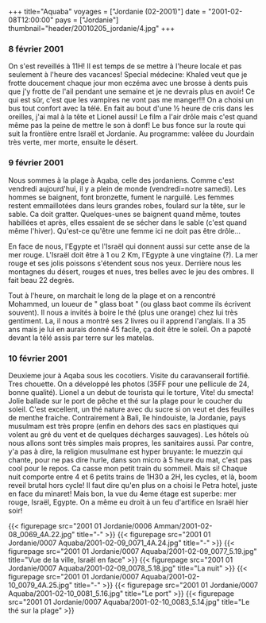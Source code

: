 +++
title="Aquaba"
voyages = ["Jordanie (02-2001)"]
date = "2001-02-08T12:00:00"
pays = ["Jordanie"]
thumbnail="header/20010205_jordanie/4.jpg"
+++
### 8 février 2001

On s'est reveillés à 11H! Il est temps de se mettre à l'heure
locale et pas seulement à l'heure des vacances! Special médecine:
Khaled veut que je frotte doucement chaque jour mon eczéma
avec une brosse à dents puis que j'y frotte de l'ail pendant
une semaine et je ne devrais plus en avoir! Ce qui est sûr,
c'est que les vampires ne vont pas me manger!!! On a choisi
un bus tout confort avec la télé. En fait au bout d'une ½
heure de cris dans les oreilles, j'ai mal à la tête et Lionel
aussi! Le film a l'air drôle mais c'est quand même pas la
peine de mettre le son à donf! Le bus fonce sur la route qui
suit la frontière entre Israël et Jordanie. Au programme:
valéee du Jourdain très verte, mer morte, ensuite le désert.


### 9 février 2001

Nous sommes à la plage à Aqaba, celle des jordaniens. Comme
c'est vendredi aujourd'hui, il y a plein de monde (vendredi=notre
samedi). Les hommes se baignent, font bronzette, fument le
narguilé. Les femmes restent emmaillotées dans leurs grandes
robes, foulard sur la tête, sur le sable. Ca doit gratter.
Quelques-unes se baignent quand même, toutes habillées et
après, elles essaient de se sécher dans le sable (c'est quand
même l'hiver). Qu'est-ce qu'être une femme ici ne doit pas
être drôle...

En face de nous, l'Egypte et l'Israël qui donnent aussi sur
cette anse de la mer rouge. L'Israël doit être à 1 ou 2 Km,
l'Egypte à une vingtaine (?). La mer rouge et ses jolis poissons
s'étendent sous nos yeux. Derrière nous les montagnes du désert,
rouges et nues, tres belles avec le jeu des ombres. Il fait
beau 22 degrès.

Tout à l'heure, on marchait le long de la plage et on a rencontré
Mohammed, un loueur de " glass boat " (ou glass baot comme
ils écrivent souvent). Il nous a invités à boire le thé (plus
une orange) chez lui très gentiment. La, il nous a montré
ses 2 livres ou il apprend l'anglais. Il a 35 ans mais je
lui en aurais donné 45 facile, ça doit être le soleil. On
a papoté devant la télé assis par terre sur les matelas.

### 10 février 2001

Deuxieme jour à Aqaba sous les cocotiers. Visite du caravanserail
fortifié. Tres chouette. On a développé les photos (35FF pour
une pellicule de 24, bonne qualité). Lionel a un debut de
tourista qui le torture, Vite! du smecta! Jolie ballade sur
le port de pêche et thé sur la plage pour le coucher du soleil.
C'est excellent, un thé nature avec du sucre si on veut et
des feuilles de menthe fraiche. Contrairement à Bali, île
hindouiste, la Jordanie, pays musulmam est très propre (enfin
en dehors des sacs en plastiques qui volent au gré du vent
et de quelques décharges sauvages). Les hôtels où nous allons
sont très simples mais propres, les sanitaires aussi. Par
contre, y'a pas à dire, la religion musulmane est hyper bruyante:
le muezzin qui chante, pour ne pas dire hurle, dans son micro
à 5 heure du mat, c'est pas cool pour le repos. Ca casse mon
petit train du sommeil. Mais si! Chaque nuit comporte entre
4 et 6 petits trains de 1H30 a 2H, les cycles, et là, boom
reveil brutal hors cycle! Il faut dire qu'en plus on a choisi
le Petra hotel, juste en face du minaret! Mais bon, la vue
du 4eme étage est superbe: mer rouge, Israël, Egypte. On a
même eu droit à un feu d'artifice en Israël hier soir! 


<div id="TOTO">{{< figurepage src="2001 01 Jordanie/0006 Amman/2001-02-08_0069_4A.22.jpg" title="-"  >}}
{{< figurepage src="2001 01 Jordanie/0007 Aquaba/2001-02-09_0071_4A.24.jpg" title="-"  >}}
{{< figurepage src="2001 01 Jordanie/0007 Aquaba/2001-02-09_0077_5.19.jpg" title="Vue de la ville, Israël en face"  >}}
{{< figurepage src="2001 01 Jordanie/0007 Aquaba/2001-02-09_0078_5.18.jpg" title="La nuit"  >}}
{{< figurepage src="2001 01 Jordanie/0007 Aquaba/2001-02-10_0079_4A.25.jpg" title="-"  >}}
{{< figurepage src="2001 01 Jordanie/0007 Aquaba/2001-02-10_0081_5.16.jpg" title="Le port"  >}}
{{< figurepage src="2001 01 Jordanie/0007 Aquaba/2001-02-10_0083_5.14.jpg" title="Le thé sur la plage"  >}}
</DIV>

